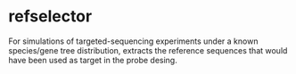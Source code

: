 # refselector
For simulations of targeted-sequencing experiments under a known species/gene tree distribution, extracts the reference sequences that would have been used as target in the probe desing.
